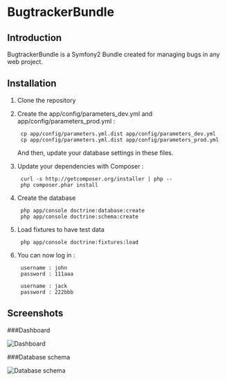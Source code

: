 BugtrackerBundle
================

Introduction
------------

BugtrackerBundle is a Symfony2 Bundle created for managing bugs in any web project.


Installation
------------

1. Clone the repository

2. Create the app/config/parameters\_dev.yml and app/config/parameters\_prod.yml :

        cp app/config/parameters.yml.dist app/config/parameters_dev.yml
        cp app/config/parameters.yml.dist app/config/parameters_prod.yml

    And then, update your database settings in these files.

3. Update your dependencies with Composer :

        curl -s http://getcomposer.org/installer | php --
        php composer.phar install

4. Create the database

		php app/console doctrine:database:create
		php app/console doctrine:schema:create

5. Load fixtures to have test data

		php app/console doctrine:fixtures:load

6. You can now log in :

		username : john
		password : 111aaa

		username : jack
		password : 222bbb


Screenshots
-----------

###Dashboard

![Dashboard](https://raw.github.com/lgandelin/BugtrackerBundle/master/screens/dashboard.jpg "Dashboard")

###Database schema

![Database schema](https://raw.github.com/lgandelin/BugtrackerBundle/master/screens/database.jpg "Database schema")
